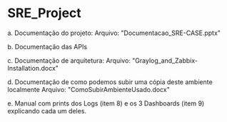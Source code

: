 # SRE_Project
a. Documentação do projeto:
Arquivo: "Documentacao_SRE-CASE.pptx"


b. Documentação das APIs 


c. Documentação de arquitetura: 
Arquivo: "Graylog_and_Zabbix-Installation.docx"

d. Documentação de como podemos subir uma cópia deste ambiente localmente
Arquivo: "ComoSubirAmbienteUsado.docx"

e. Manual com prints dos Logs (item 8) e os 3 Dashboards (item 9) explicando cada um deles.
